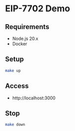 # EIP-7702 Demo

## Requirements

- Node.js 20.x
- Docker

## Setup

```bash
make up
```

## Access

- http://localhost:3000

## Stop

```bash
make down
```
